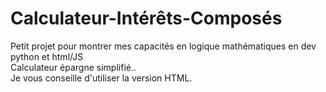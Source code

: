 # Calculateur-Intérêts-Composés
Petit projet pour montrer mes capacités en logique mathématiques en dev python et html/JS  
Calculateur épargne simplifié..  
Je vous conseille d'utiliser la version HTML.
